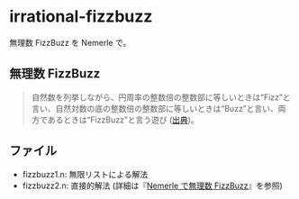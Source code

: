 irrational-fizzbuzz
===================

無理数 FizzBuzz を Nemerle で。

無理数 FizzBuzz
--------------

> 自然数を列挙しながら、円周率の整数倍の整数部に等しいときは“Fizz”と言い、自然対数の底の整数倍の整数部に等しいときは“Buzz”と言い、両方であるときは“FizzBuzz”と言う遊び ([出典](https://twitter.com/cocoa_ruto/statuses/203676265679552512))。

ファイル
--------

* fizzbuzz1.n: 無限リストによる解法
* fizzbuzz2.n: 直接的解法 (詳細は『[Nemerle で無理数 FizzBuzz](http://blog.recyclebin.jp/archives/2654)』を参照)

